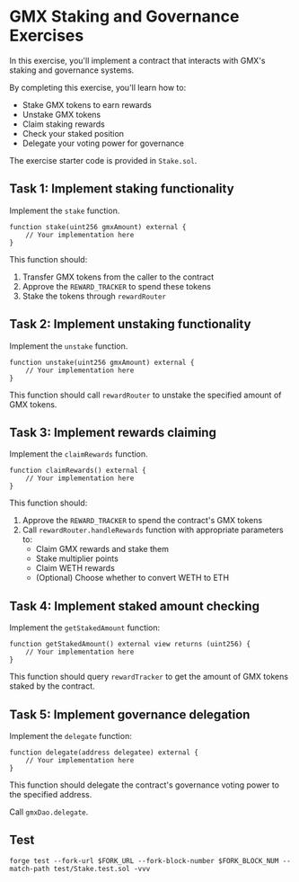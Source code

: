 # GMX Staking and Governance Exercises

In this exercise, you'll implement a contract that interacts with GMX's staking and governance systems.

By completing this exercise, you'll learn how to:

- Stake GMX tokens to earn rewards
- Unstake GMX tokens
- Claim staking rewards
- Check your staked position
- Delegate your voting power for governance

The exercise starter code is provided in `Stake.sol`.

## Task 1: Implement staking functionality

Implement the `stake` function.

```solidity
function stake(uint256 gmxAmount) external {
    // Your implementation here
}
```

This function should:

1. Transfer GMX tokens from the caller to the contract
2. Approve the `REWARD_TRACKER` to spend these tokens
3. Stake the tokens through `rewardRouter`

## Task 2: Implement unstaking functionality

Implement the `unstake` function.

```solidity
function unstake(uint256 gmxAmount) external {
    // Your implementation here
}
```

This function should call `rewardRouter` to unstake the specified amount of GMX tokens.

## Task 3: Implement rewards claiming

Implement the `claimRewards` function.

```solidity
function claimRewards() external {
    // Your implementation here
}
```

This function should:

1. Approve the `REWARD_TRACKER` to spend the contract's GMX tokens
2. Call `rewardRouter.handleRewards` function with appropriate parameters to:
   - Claim GMX rewards and stake them
   - Stake multiplier points
   - Claim WETH rewards
   - (Optional) Choose whether to convert WETH to ETH

## Task 4: Implement staked amount checking

Implement the `getStakedAmount` function:

```solidity
function getStakedAmount() external view returns (uint256) {
    // Your implementation here
}
```

This function should query `rewardTracker` to get the amount of GMX tokens staked by the contract.

## Task 5: Implement governance delegation

Implement the `delegate` function:

```solidity
function delegate(address delegatee) external {
    // Your implementation here
}
```

This function should delegate the contract's governance voting power to the specified address.

Call `gmxDao.delegate`.

## Test

```shell
forge test --fork-url $FORK_URL --fork-block-number $FORK_BLOCK_NUM --match-path test/Stake.test.sol -vvv
```
